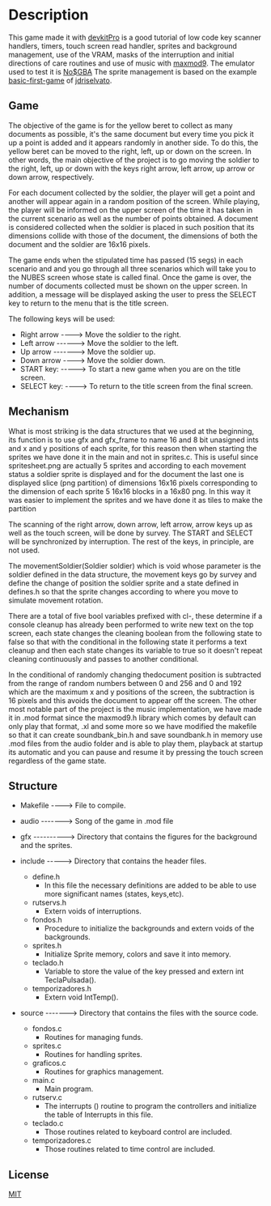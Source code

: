 # Description

 This game made it with [devkitPro](https://devkitpro.org/wiki/Getting_Started) is a good tutorial of low code key scanner handlers, 
 timers, touch screen read handler, sprites and background management, use of the VRAM, masks of the
 interruption and initial directions of care routines
 and use of music with [maxmod9](https://maxmod.devkitpro.org/). The emulator used to test it is [No$GBA](https://www.nogba.com/) The sprite management is based on the example [basic-first-game](https://github.com/jdriselvato/NDSDevelopment/tree/master/examples/Graphics/basic-first-game) of [jdriselvato](https://github.com/jdriselvato).

## Game 

The objective of the game is for the yellow beret to collect as many documents as possible,
it's the same document but every time you pick it up a point is added and it appears randomly
in another side. To do this, the yellow beret can be moved to the right, left, up
or down on the screen. In other words, the main objective of the project is to go
moving the soldier to the right, left, up or down with the keys
right arrow, left arrow, up arrow or down arrow, respectively.

For each document collected by the soldier, the player will get a point and another will appear
again in a random position of the screen.
While playing, the player will be informed on the upper screen of the time it has taken
in the current scenario as well as the number of points obtained. A document is considered collected
when the soldier is placed in such position that its dimensions collide with those of the
document, the dimensions of both the document and the soldier are 16x16 pixels.

The game ends when the stipulated time has passed (15 segs) in each scenario and and you go through 
all three scenarios which will take you to the NUBES screen whose state is called final.
Once the game is over, the number of documents collected must be shown on the upper screen. 
In addition, a message will be displayed asking the user to press the
SELECT key to return to the menu that is the title screen.

The following keys will be used:

 - Right arrow ----> Move the soldier to the right.
 - Left arrow ------> Move the soldier to the left.
 - Up arrow -------> Move the soldier up.
 - Down arrow ----> Move the soldier down.
 - START key: -----> To start a new game when you are on the title screen.
 - SELECT key: ----> To return to the title screen from the final screen.

## Mechanism

What is most striking is the data structures that we used at the beginning,
its function is to use gfx and gfx_frame to name 16 and 8 bit unasigned ints and
x and y positions of each sprite, for this reason then when starting the sprites we have done it in the
main and not in sprites.c. This is useful since spritesheet.png are actually 5 sprites and according to each
movement status a soldier sprite is displayed and for the document the last one is displayed
slice (png partition) of dimensions 16x16 pixels corresponding to the dimension of each
sprite 5 16x16 blocks in a 16x80 png. In this way it was easier to implement the
sprites and we have done it as tiles to make the partition

The scanning of the right arrow, down arrow, left arrow, arrow keys
up as well as the touch screen, will be done by survey. The START and
SELECT will be synchronized by interruption. The rest of the keys, in principle, are not used.

The movementSoldier(Soldier  soldier) which is void whose parameter is the soldier defined in the
data structure, the movement keys go by survey and define the change of position
the soldier sprite and a state defined in defines.h so that the sprite changes according to
where you move to simulate movement rotation. 

There are a total of five bool variables prefixed with cl-, these determine if a console cleanup has already been performed
to write new text on the top screen, each state changes the cleaning boolean
from the following state to false so that with the conditional in the following state it performs a
text cleanup and then each state changes its variable to true so it doesn't repeat cleaning
continuously and passes to another conditional. 

In the conditional of randomly changing thedocument position is subtracted from the range of random numbers between 0 and 256 and 0
and 192 which are the maximum x and y positions of the screen, the subtraction is 16 pixels and this avoids
the document to appear off the screen. The other most notable part of the project is the
music implementation, we have made it in .mod format since the maxmod9.h library
which comes by default can only play that format, .xl and some more so we have
modified the makefile so that it can create soundbank_bin.h and save soundbank.h in
memory use .mod files from the audio folder and is able to play them, playback at startup
its automatic and you can pause and resume it by pressing the touch screen regardless of the
game state.

## Structure
- Makefile ----> File to compile.
- audio -------> Song of the game in .mod file
- gfx ----------> Directory that contains the figures for the background and the sprites.
- include -----> Directory that contains the header files.

  - define.h 
    - In this file the necessary definitions are added to be able to use more significant names (states, keys,etc).		 
  - rutservs.h  
    - Extern voids of interruptions.
  - fondos.h 
    - Procedure to initialize the backgrounds and extern voids of the backgrounds.
  - sprites.h 
    - Initialize Sprite memory, colors and save it into memory.
  - teclado.h 
    - Variable to store the value of the key pressed and extern int TeclaPulsada().
  - temporizadores.h 
    - Extern void IntTemp().

- source	-------> Directory that contains the files with the source code.

  - fondos.c 
    - Routines for managing funds.
  - sprites.c 
    - Routines for handling sprites.
  - graficos.c 
    - Routines for graphics management.
  - main.c
    - Main program.
  - rutserv.c 
    - The interrupts () routine to program the controllers and initialize the table of Interrupts in this file.	
  - teclado.c 
    - Those routines related to keyboard control are included.
  - temporizadores.c 
    - Those routines related to time control are included.

## License
[MIT](https://choosealicense.com/licenses/mit/)
